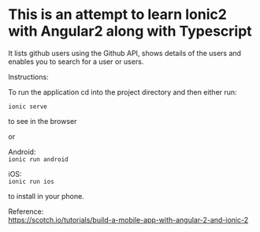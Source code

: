 
# This is an attempt to learn Ionic2 with Angular2 along with Typescript  

It lists github users using the Github API, shows details of the users and enables you to search for a user or users.

Instructions:  

To run the application cd into the project directory and then either run:

`ionic serve`  

to see in the browser

or  

Android:  
`ionic run android` 

iOS:  
`ionic run ios`  

to install in your phone.

Reference:  
https://scotch.io/tutorials/build-a-mobile-app-with-angular-2-and-ionic-2
